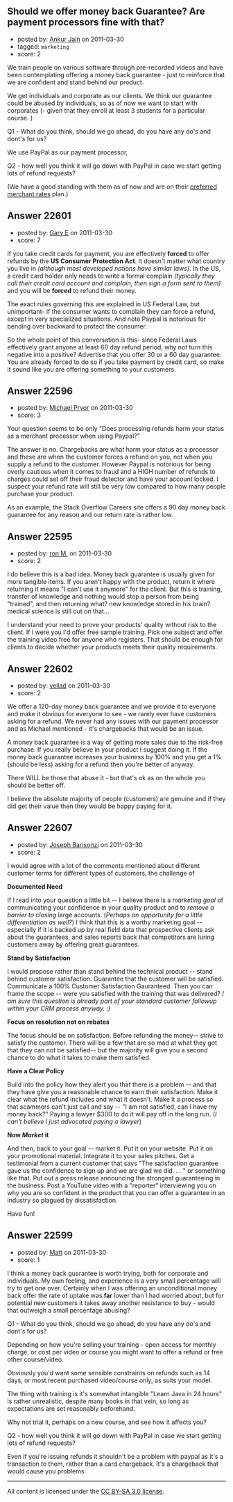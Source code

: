 ## Should we offer money back Guarantee? Are payment processors fine with that?

- posted by: [Ankur Jain](https://stackexchange.com/users/-1/6146-ankur-jain) on 2011-03-30
- tagged: `marketing`
- score: 2

We train people on various software through pre-recorded videos and have been contemplating offering a money back guarantee - just to reinforce that we are confident and stand behind our product. 

We get individuals and corporate as our clients. We think our guarantee could be abused by individuals, so as of now we want to start with corporates (- given that they enroll at least 3 students for a particular course. )

Q1 - What do you think, should we go ahead, do you have any do's and dont's for us?

We use PayPal as our payment processor, 

Q2 - how well you think it will go down with PayPal in case we start getting lots of refund requests?

(We have a good standing with them as of now and are on their [preferred merchant rates][1] plan.)


  [1]: http://reviewofweb.com/recommends/tips-paypal-faqs-money-saving-tips/


## Answer 22601

- posted by: [Gary E](https://stackexchange.com/users/-1/2587-gary-e) on 2011-03-30
- score: 7

If you take credit cards for payment, you are effectively **forced** to offer refunds by the **US Consumer Protection Act**. It doesn't matter what country you live in *(although most developed nations have similar laws)*. In the US, a credit card holder only needs to write a formal complain *(typically they call their credit card account and complain, then sign a form sent to them)* and you will be **forced** to refund their money.

The exact rules governing this are explained in US Federal Law, but unimportant- if the consumer wants to complain they can force a refund, except in very specialized situations. And note Paypal is notorious for bending over backward to protect the consumer.

So the whole point of this conversation is this- since Federal Laws effectively grant anyone at least 60 day refund period, why not turn this negative into a positive? Advertise that you offer 30 or a 60 day guarantee. You are already forced to do so if you take payment by credit card, so make it sound like you are offering something to your customers.



## Answer 22596

- posted by: [Michael Pryor](https://stackexchange.com/users/-1/130-michael-pryor) on 2011-03-30
- score: 3

Your question seems to be only "Does processing refunds harm your status as a merchant processor when using Paypal?"

The answer is no.  Chargebacks are what harm your status as a processor and these are when the customer forces a refund on you, not when you supply a refund to the customer.   However Paypal is notorious for being overly cautious when it comes to fraud and a HIGH number of refunds to charges could set off their fraud detector and have your account locked.  I suspect your refund rate will still be very low compared to how many people purchase your product.

As an example, the Stack Overflow Careers site offers a 90 day money back guarantee for any reason and our return rate is rather low.





## Answer 22595

- posted by: [ron M.](https://stackexchange.com/users/-1/2122-ron-m) on 2011-03-30
- score: 2

I do believe this is a bad idea. Money back guarantee is usually given for more tangible items. If you aren't happy with the product, return it where returning it means "I can't use it anymore" for the client. But this is training, transfer of knowledge and nothing would stop a person from being "trained", and then returning what? new knowledge stored in his brain? medical science is still out on that...

I understand your need to prove your products' quality without risk to the client. If I were you I'd offer free sample training. Pick one subject and offer the training video free for anyone who registers. That should be enough for clients to decide whether your products meets their quality requirements.


## Answer 22602

- posted by: [vellad](https://stackexchange.com/users/-1/4779-vellad) on 2011-03-30
- score: 2

We offer a 120-day money back guarantee and we provide it to everyone and make it obvious for everyone to see - we rarely ever have customers asking for a refund.  We never had any issues with our payment processor and as Michael mentioned - it's chargebacks that would be an issue.

A money back guarantee is a way of getting more sales due to the risk-free purchase.  If you really believe in your product I suggest doing it.  If the money back guarantee increases your business by 100% and you get a 1% (should be less) asking for a refund then you're better of anyway.  

There WILL be those that abuse it - but that's ok as on the whole you should be better off.  

I believe the absolute majority of people (customers) are genuine and if they did get their value then they would be happy paying for it.


## Answer 22607

- posted by: [Joseph Barisonzi](https://stackexchange.com/users/-1/8791-joseph-barisonzi) on 2011-03-30
- score: 2

I would agree with a lot of the comments mentioned about different customer terms for different types of customers, the challenge of 

**Documented Need**

If I read into your question a little bit -- I believe there is a *marketing goal* of communicating your confidence in your quality product and to *remove a barrier to closing* large accounts. (*Perhaps an opportunity for a little differentiation as well?*) I think that this is a worthy marketing goal -- especially if it is backed up by real field data that prospective clients ask about the guarantees, and sales reports back that competitors are luring customers away by offering great guarantees. 

**Stand by Satisfaction**

I would propose rather than stand behind the technical product -- stand behind customer satisfaction. Guarantee that the customer will be satisfied. Communicate a 100% Customer Satisfaction Gauranteed. Then you can frame the scope -- were you satisfied with the training that was delivered? *I am sure this question is already part of your standard customer followup within your CRM process anyway. :)*

**Focus on resolution not on rebates**

The focus should be on satisfaction. Before refunding the money-- strive to satisfy the customer. There will be a few that are so mad at what they got that they can not be satisfied-- but the majority will give you a second chance to do what it takes to make them satisfied. 

**Have a Clear Policy**

Build into the policy how they alert you that there is a problem -- and that they have give you a reasonable chance to earn their satisfaction. Make it clear what the refund includes and what it doesn't. Make it a process so that scammers can't just call and say -- "I am not satisfied, can I have my money back?" Paying a lawyer $300 to do it will pay off in the long run. (*I can't believe I just advocated paying a lawyer*)

**Now *Market* it**

And then, back to your goal -- market it. Put it on your website. Put it on your promotional material. Integrate it to your sales pitches. Get a testimonial from a current customer that says "The satisfaction guarantee gave us the confidence to sign up and we are glad we did. . . " or something like that. Put out a press release announcing the strongest guaranteeing in the business. Post a YouTube video with a "reporter" interviewing you on why you are so confident in the product that you can offer a guarantee in an industry so plagued by dissatisfaction. 

Have fun!



## Answer 22599

- posted by: [Matt](https://stackexchange.com/users/-1/8784-matt) on 2011-03-30
- score: 1

I think a money back guarantee is worth trying, both for corporate and individuals.  My own feeling, and experience is a very small percentage will try to get one over.  Certainly when I was offering an unconditional money back offer the rate of uptake was **far** lower than I had worried about, but for potential new customers it takes away another resistance to buy - would that outweigh a small percentage abusing?

Q1 - What do you think, should we go ahead, do you have any do's and dont's for us?

Depending on how you're selling your training - open access for monthly charge, or cost per video or course you might want to offer a refund or free other course/video.

Obviously you'd want some sensible constraints on refunds such as 14 days, or most recent purchased video/course only, as suits your model.

The thing with training is it's somewhat intangible "Learn Java in 24 hours" is rather unrealistic, despite many books in that vein, so long as expectations are set reasonably beforehand.

Why not trial it, perhaps on a new course, and see how it affects you?

Q2 - how well you think it will go down with PayPal in case we start getting lots of refund requests?

Even if you're issuing refunds it shouldn't be a problem with paypal as it's a transaction to them, rather than a card chargeback.  It's a chargeback that would cause you problems.



---

All content is licensed under the [CC BY-SA 3.0 license](https://creativecommons.org/licenses/by-sa/3.0/).
